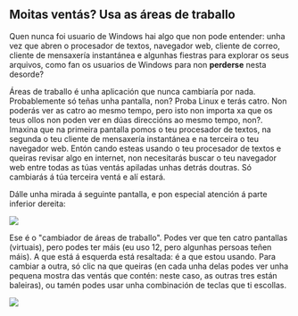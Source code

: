 <?php require("../../entete.php"); ?> <?php require("../../base.php"); ?>

<div id="corps">

<h2>Moitas ventás? Usa as áreas de traballo</h2>

<p>Quen nunca foi usuario de Windows hai algo que non pode entender: unha vez que abren o procesador de textos, navegador web, cliente de correo, cliente de mensaxería instantánea e algunhas fiestras para explorar os seus arquivos, como fan os usuarios de Windows para non <b>perderse</b> nesta desorde?</p>

<p>Áreas de traballo é unha aplicación que nunca cambiaría por nada. Probablemente só teñas unha pantalla, non? Proba Linux e terás catro. Non poderás ver as catro ao mesmo tempo, pero isto non importa xa que os teus ollos non poden ver en dúas direccións ao mesmo tempo, non?. Imaxina que na primeira pantalla pomos o teu procesador de textos, na segunda o teu cliente de mensaxería instantánea e na terceira o teu navegador web. Entón cando esteas usando o teu procesador de textos e queiras revisar algo en internet, non necesitarás buscar o teu navegador web entre todas as túas ventás apiladas unhas detrás doutras. Só cambiarás á túa terceira ventá e alí estará.</p>

<p>Dálle unha mirada á seguinte pantalla, e pon especial atención á parte inferior dereita:</p>

<img src="Images/workspaces.png" border="0"/>

<p>Ese é o "cambiador de áreas de traballo". Podes ver que ten catro pantallas (virtuais), pero podes ter máis (eu uso 12, pero algunhas persoas teñen máis). A que está á esquerda está resaltada: é a que estou usando. Para cambiar a outra, só clic na que queiras (en cada unha delas podes ver unha pequena mostra das ventás que contén: neste caso, as outras tres están baleiras), ou tamén podes usar unha combinación de teclas que ti escollas.</p>

<img src="Images/workspaces_full.png" border="0"/>

</div>


